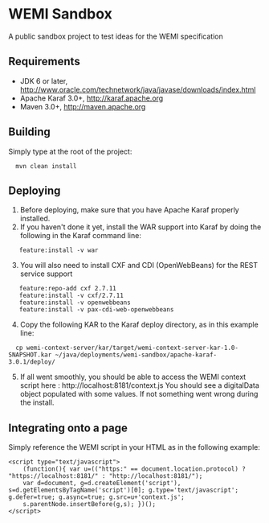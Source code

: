 WEMI Sandbox
============

A public sandbox project to test ideas for the WEMI specification

Requirements
------------
* JDK 6 or later, http://www.oracle.com/technetwork/java/javase/downloads/index.html
* Apache Karaf 3.0+, http://karaf.apache.org
* Maven 3.0+, http://maven.apache.org

Building
--------

Simply type at the root of the project:
```
  mvn clean install
```

Deploying
---------

1. Before deploying, make sure that you have Apache Karaf properly installed.
2. If you haven't done it yet, install the WAR support into Karaf by doing the following in the Karaf command line:
```
   feature:install -v war
```
3. You will also need to install CXF and CDI (OpenWebBeans) for the REST service support
```
   feature:repo-add cxf 2.7.11
   feature:install -v cxf/2.7.11
   feature:install -v openwebbeans
   feature:install -v pax-cdi-web-openwebbeans
```
4. Copy the following KAR to the Karaf deploy directory, as in this example line:
```
  cp wemi-context-server/kar/target/wemi-context-server-kar-1.0-SNAPSHOT.kar ~/java/deployments/wemi-sandbox/apache-karaf-3.0.1/deploy/
```
5. If all went smoothly, you should be able to access the WEMI context script here : http://localhost:8181/context.js
 You should see a digitalData object populated with some values. If not something went wrong during the install.

 Integrating onto a page
 -----------------------

 Simply reference the WEMI script in your HTML as in the following example:

```
<script type="text/javascript">
    (function(){ var u=(("https:" == document.location.protocol) ? "https://localhost:8181/" : "http://localhost:8181/");
    var d=document, g=d.createElement('script'), s=d.getElementsByTagName('script')[0]; g.type='text/javascript'; g.defer=true; g.async=true; g.src=u+'context.js';
    s.parentNode.insertBefore(g,s); })();
</script>
```